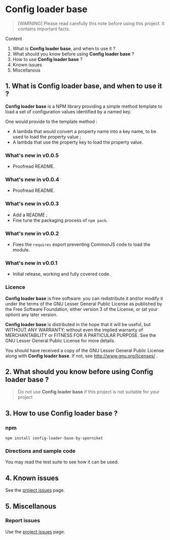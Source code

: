 # Config loader base

> [WARNING] Please read carefully this note before using this project. It contains important facts.

Content

1. What is **Config loader base**, and when to use it ?
2. What should you know before using **Config loader base** ?
3. How to use **Config loader base** ?
4. Known issues
5. Miscellanous

## 1. What is **Config loader base**, and when to use it ?
**Config loader base** is a NPM library providing a simple method template to load a set of configuration values identified by a named key.

One would provide to the template method :

* A lambda that would convert a property name into a key name, to be used to load the property value ;
* A lambda that use the property key to load the property value.

### What's new in v0.0.5

* Proofread README.

### What's new in v0.0.4

* Proofread README.

### What's new in v0.0.3

* Add a README ;
* Fine tune the packaging process of `npm pack`.

### What's new in v0.0.2

* Fixes the `requires` export preventing CommonJS code to load the module.

### What's new in v0.0.1

* Initial release, working and fully covered code.

### Licence
 **Config loader base** is free software: you can redistribute it and/or modify it under the terms of the
 GNU Lesser General Public License as published by the Free Software Foundation, either version 3 of the License, or (at your
 option) any later version.

 **Config loader base** is distributed in the hope that it will be useful, but WITHOUT ANY WARRANTY; without
 even the implied warranty of MERCHANTABILITY or FITNESS FOR A PARTICULAR PURPOSE. See the GNU Lesser General Public License for
 more details.

 You should have received a copy of the GNU Lesser General Public License along with **Config loader base**.
 If not, see http://www.gnu.org/licenses/ .


## 2. What should you know before using **Config loader base** ?

> Do not use **Config loader base** if this project is not suitable for your project

## 3. How to use **Config loader base** ?

### npm

```
npm install config-loader-base-by-sporniket
```

### Directions and sample code

You may read the test suite to see how it can be used.

## 4. Known issues

See the [project issues](https://github.com/sporniket/config-loader-base/issues) page.

## 5. Miscellanous

### Report issues

Use the [project issues](https://github.com/sporniket/config-loader-base/issues) page.
